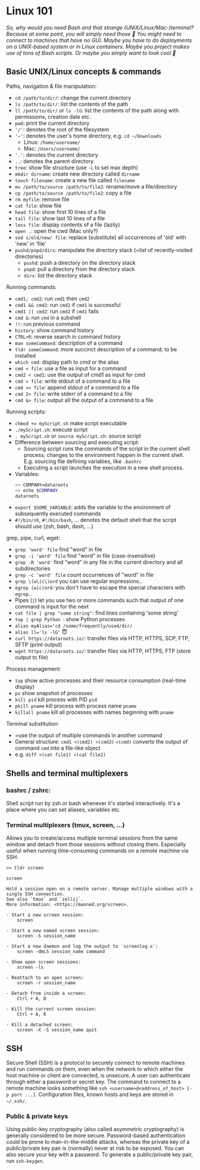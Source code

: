 # Linux 101
*So, why would you need Bash and that strange (UNIX/Linux/Mac-)terminal? Because at some point, you will simply need those 🤷 You might need to connect to machines that have no GUI. Maybe you have to do deployments on a UNIX-based system or in Linux containers. Maybe you project makes use of tons of Bash scripts. Or maybe you simply want to look cool 🤙*

## Basic UNIX/Linux concepts & commands

Paths, navigation & file manipulation:
- `cd /path/to/dir/`: change the current directory
- `ls /path/to/dir/`: list the contents of the path
- `ll /path/to/dir/` or `ls -lG`: list the contents of the path along with permissions, creation date etc.
- `pwd`: print the current directory
- `'/'`: denotes the root of the filesystem
- `'~'`: denotes the user's home directory, e.g. `cd ~/Downloads`
  - Linux: `/home/username/`
  - Mac: `/Users/username/`
- `'.'`: denotes the current directory
- `..`: denotes the parent directory
- `tree`: show file structure (use `-L` to set max depth)
- `mkdir dirname`: create new directory called `dirname`
- `touch filename`: create a new file called `filename`
- `mv /path/to/source /path/to/file2`: rename/move a file/directory
- `cp /path/to/source /path/to/file2`: copy a file
- `rm myfile`: remove file
- `cat file`: show file
- `head file`: show first 10 lines of a file
- `tail file`: show last 10 lines of a file
- `less file`: display contents of a file (lazily)
- `open .`: open the cwd (Mac only?)
- `sed s/old/new/ file`: replace (substitute) all occurrences of 'old' with 'new' in 'file'
- `pushd/popd/dirs`: manipulate the directory stack (=list of recently-visited directories)
  - `pushd`: push a directory on the directory stack
  - `popd`: pull a directory from the directory stack
  - `dirs`: list the directory stack

Running commands:
- `cmd1; cmd2`: run `cmd1` then `cmd2`
- `cmd1 && cmd2`: run `cmd2` if `cmd1` is successful
- `cmd1 || cmd2`: run `cmd2` if `cmd1` fails
- `cmd &`: run `cmd` in a subshell
- `!!`: run previous command
- `history`: show command history
- `CTRL+R`: reverse search in command history
- `man someCommand`: description of a command
- `tldr someCommand`: more succinct description of a command; to be installed
- `which cmd`: display path to *cmd* or the alias
- `cmd < file`: use a file as input for a command
- `cmd2 < cmd1`: use the output of cmd1 as input for cmd
- `cmd > file`: write stdout of a command to a file
- `cmd >> file`: append stdout of a command to a file
- `cmd 2> file`: write stderr of a command to a file
- `cmd &> file`: output all the output of a command to a file

Running scripts:
- `chmod +x myScript.sh` make script executable
- `./myScript.sh`: execute script
- `. myScript.sh` or `source myScript.sh`: source script
- Difference between sourcing and executing script:
  - Sourcing script runs the commands of the script in the current shell process; changes to the environment happen in the current shell. E.g. sourcing file defining variables, like `.bashrc`
  - Executing a script launches the execution in a new shell process.
- Variables:
  ```bash
  >> COMPANY=dataroots
  >> echo $COMPANY
  dataroots
  ```
- `export $SOME_VARIABLE`: adds the variable to the environment of subsequently executed commands
- `#!/bin/sh`, `#!/bin/bash`, ... denotes the default shell that the script should use (zsh, bash, dash, ...)

grep, pipe, curl, wget:
- `grep 'word' file` find "word" in file
- `grep -i 'word' file` find "word" in file (case-insensitive)
- `grep -R 'word'` find "word" in any file in the current directory and all subdirectories
- `grep -c 'word' file` count occurrences of "word" in file
- `grep \(w\|c\)ord` you can use regular expressions..
- `egrep (w|c)ord`: you don't have to escape the special characters with `egrep`..
- Pipes (`|`) let you use two or more commands such that output of one command is input for the next
- `cat file | grep "some string"`: find lines containing 'some string'
- `top | grep Python `: show Python processes
- `alias myAlias='cd /some/frequently/used/dir/`
- `alias ll='ls -lG'` 😇
- `curl https://dataroots.io/`: transfer files via HTTP, HTTPS, SCP, FTP, SFTP (print output)
- `wget https://dataroots.io/`: transfer files via HTTP, HTTPS, FTP (store output to file)

Process management:
- `top` show active processes and their resource consumption (real-time display)
- `ps` show snapshot of processes
- `kill pid` kill process with PID `pid`
- `pkill pname` kill process with process name `pname`
- `killall pname` kill all processes with names beginning with `pname`

Terminal substitution:
- =use the output of multiple commands in another command
- General structure: `cmd1 <(cmd2) <(cmd3)`
  `<(cmd)` converts the output of command `cmd` into a file-like object
- e.g. `diff <(cat file1) <(cat file2)`


## Shells and terminal multiplexers
### bashrc / zshrc:
Shell script run by zsh or bash whenever it's started interactively. It's a place where you can set aliases, variables etc.

### Terminal multiplexers (tmux, screen, ...)
Allows you to create/access multiple terminal sessions from the same window and detach from those sessions without closing them. Especially useful when running time-consuming commands on a remote machine via SSH.
```
>> tldr screen

screen

Hold a session open on a remote server. Manage multiple windows with a single SSH connection.
See also `tmux` and `zellij`.
More information: <https://manned.org/screen>.

- Start a new screen session:
    screen

- Start a new named screen session:
    screen -S session_name

- Start a new daemon and log the output to `screenlog.x`:
    screen -dmLS session_name command

- Show open screen sessions:
    screen -ls

- Reattach to an open screen:
    screen -r session_name

- Detach from inside a screen:
    Ctrl + A, D

- Kill the current screen session:
    Ctrl + A, K

- Kill a detached screen:
    screen -X -S session_name quit
```

## SSH
Secure Shell (SSH) is a protocol to securely connect to remote machines and run commands on them, even when the network to which either the host machine or client are connected, is unsecure. A user can authenticate through either a password or secret key. The command to connect to a remote machine looks something like `ssh <username>@<address_of_host> [-p port ...]`. Configuration files, known hosts and keys are stored in `~/.ssh/`.

### Public & private keys
Using public-key cryptography (also called asymmetric cryptography) is generally considered to be more secure. Password-based authentication could be prone to man-in-the-middle attacks, whereas the private key of a public/private key pair is (normally) never at risk to be exposed. You can also secure your key with a password. To generate a public/private key pair, run `ssh-keygen`.
